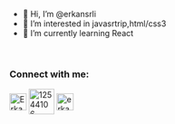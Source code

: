 - 👋 Hi, I’m @erkansrli
- 👀 I’m interested in javasrtrip,html/css3 
- 🌱 I’m currently learning React

<br>
<h3 align="left">Connect with me:</h3>
<p align="left">
<a href="https://www.linkedin.com/public-profile/settings?lipi=urn%3Ali%3Apage%3Ad_flagship3_profile_self_edit_contact-info%3BP%2Bgc8EN5SmuHHUnO1Wo48g%3D%3D" target="blank" rel=”noopener”><img align="center" src="https://velanovascular.com/wp-content/uploads/2020/06/LinkedIn.png" alt="Erkan Şarlı" height="30" width="30" /></a>
<a href="https://stackoverflow.com/users/18803444/erkan" target="blank" rel=”noopener”><img align="center" src="https://upload.wikimedia.org/wikipedia/commons/thumb/e/ef/Stack_Overflow_icon.svg/768px-Stack_Overflow_icon.svg.png" alt="12544106" height="45" width="45" /></a>
<a href="https://www.hackerrank.com/erkansrli?hr_r=1" target="blank" rel="noopener"><img align="center"
src="https://wikiimg.tojsiabtv.com/wikipedia/commons/4/40/HackerRank_Icon-1000px.png"  alt="erkansrlii" height="30" width="30" /></a>
<!---
erkansrli/erkansrli is a ✨ special ✨ repository because its `README.md` (this file) appears on your GitHub profile.
You can click the Preview link to take a look at your changes.
--->
